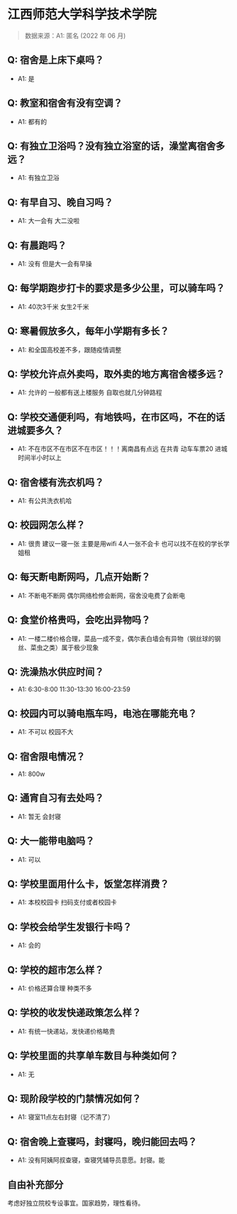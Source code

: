 # 江西师范大学科学技术学院

> 数据来源：A1: 匿名 (2022 年 06 月)

## Q: 宿舍是上床下桌吗？

- A1: 是

## Q: 教室和宿舍有没有空调？

- A1: 都有的

## Q: 有独立卫浴吗？没有独立浴室的话，澡堂离宿舍多远？

- A1: 有独立卫浴

## Q: 有早自习、晚自习吗？

- A1: 大一会有 大二没啦

## Q: 有晨跑吗？

- A1: 没有 但是大一会有早操

## Q: 每学期跑步打卡的要求是多少公里，可以骑车吗？

- A1: 40次3千米 女生2千米

## Q: 寒暑假放多久，每年小学期有多长？

- A1: 和全国高校差不多，跟随疫情调整

## Q: 学校允许点外卖吗，取外卖的地方离宿舍楼多远？

- A1: 允许的 一般都有送上楼服务 自取也就几分钟路程

## Q: 学校交通便利吗，有地铁吗，在市区吗，不在的话进城要多久？

- A1: 不在市区不在市区不在市区！！！离南昌有点远 在共青 动车车票20 进城时间半小时以上

## Q: 宿舍楼有洗衣机吗？

- A1: 有公共洗衣机哈

## Q: 校园网怎么样？

- A1: 很贵 建议一寝一张 主要是用wifi 4人一张不会卡 也可以找不在校的学长学姐租

## Q: 每天断电断网吗，几点开始断？

- A1: 不断电不断网 偶尔网络检修会断网，宿舍没电费了会断电

## Q: 食堂价格贵吗，会吃出异物吗？

- A1: 一楼二楼价格合理，菜品一成不变，偶尔表白墙会有异物（钢丝球的钢丝、菜虫之类）属于极少现象

## Q: 洗澡热水供应时间？

- A1: 6:30-8:00   11:30-13:30  16:00-23:59

## Q: 校园内可以骑电瓶车吗，电池在哪能充电？

- A1: 不可以 校园不大

## Q: 宿舍限电情况？

- A1: 800w

## Q: 通宵自习有去处吗？

- A1: 暂无 会封寝

## Q: 大一能带电脑吗？

- A1: 可以

## Q: 学校里面用什么卡，饭堂怎样消费？

- A1: 本校校园卡 扫码支付或者校园卡

## Q: 学校会给学生发银行卡吗？

- A1: 会的

## Q: 学校的超市怎么样？

- A1: 价格还算合理 种类不多

## Q: 学校的收发快递政策怎么样？

- A1: 有统一快递站，发快递价格略贵

## Q: 学校里面的共享单车数目与种类如何？

- A1: 无

## Q: 现阶段学校的门禁情况如何？

- A1: 寝室11点左右封寝（记不清了）

## Q: 宿舍晚上查寝吗，封寝吗，晚归能回去吗？

- A1: 没有阿姨阿叔查寝，查寝凭辅导员意愿。封寝。能

## 自由补充部分

考虑好独立院校专设事宜。国家趋势，理性看待。